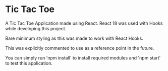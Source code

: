 # Tic Tac Toe

A Tic Tac Toe Application made using React. React 18 was used with Hooks while developing this project.

Bare minimum styling as this was made to work with React Hooks.

This was explicitly commented to use as a reference point in the future.

You can simply run 'npm install' to install required modules and 'npm start' to test this application.
